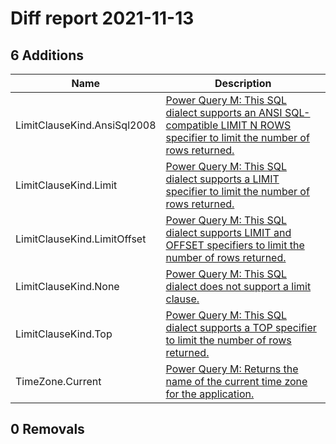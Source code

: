 # Diff report 2021-11-13

## 6 Additions

| Name                        | Description                                                                                                                                                                                               |
| --------------------------- | --------------------------------------------------------------------------------------------------------------------------------------------------------------------------------------------------------- |
| LimitClauseKind.AnsiSql2008 | [Power Query M: This SQL dialect supports an ANSI SQL-compatible LIMIT N ROWS specifier to limit the number of rows returned.](https://docs.microsoft.com/en-us/powerquery-m/limitclausekind-ansisql2008) |
| LimitClauseKind.Limit       | [Power Query M: This SQL dialect supports a LIMIT specifier to limit the number of rows returned.](https://docs.microsoft.com/en-us/powerquery-m/limitclausekind-limit)                                   |
| LimitClauseKind.LimitOffset | [Power Query M: This SQL dialect supports LIMIT and OFFSET specifiers to limit the number of rows returned.](https://docs.microsoft.com/en-us/powerquery-m/limitclausekind-limitoffset)                   |
| LimitClauseKind.None        | [Power Query M: This SQL dialect does not support a limit clause.](https://docs.microsoft.com/en-us/powerquery-m/limitclausekind-none)                                                                    |
| LimitClauseKind.Top         | [Power Query M: This SQL dialect supports a TOP specifier to limit the number of rows returned.](https://docs.microsoft.com/en-us/powerquery-m/limitclausekind-top)                                       |
| TimeZone.Current            | [Power Query M: Returns the name of the current time zone for the application.](https://docs.microsoft.com/en-us/powerquery-m/timezone-current)                                                           |

## 0 Removals